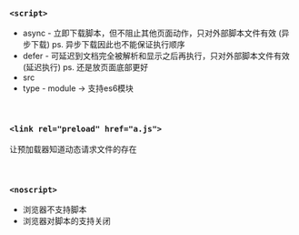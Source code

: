 ### `<script>`
* async - 立即下载脚本，但不阻止其他页面动作，只对外部脚本文件有效 (异步下载) ps. 异步下载因此也不能保证执行顺序
* defer - 可延迟到文档完全被解析和显示之后再执行，只对外部脚本文件有效 (延迟执行) ps. 还是放页面底部更好
* src
* type - module -> 支持es6模块

&nbsp;
### `<link rel="preload" href="a.js">`
  让预加载器知道动态请求文件的存在

&nbsp;
### `<noscript>`
* 浏览器不支持脚本
* 浏览器对脚本的支持关闭
